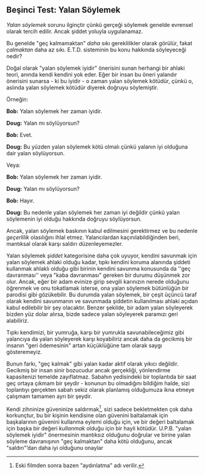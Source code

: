 ## Beşinci Test: Yalan Söylemek

*Yalan söylemek* sorunu ilginçtir çünkü gerçeği söylemek genelde evrensel olarak tercih edilir. Ancak şiddet yoluyla uygulanamaz.

Bu genelde "geç kalmamaktan" *daha* sıkı gereklilikler olarak görülür, fakat *çalmaktan* daha az sıkı. E.T.D. sisteminin bu konu hakkında söyleyeceği nedir?

Doğal olarak "yalan söylemek iyidir" önerisini sunan herhangi bir ahlaki teori, anında kendi kendini yok eder. Eğer bir insan bu öneri yalandır önerisini sunarsa - ki bu iyidir - o zaman yalan söylemek kötüdür, çünkü o, aslında yalan söylemek kötüdür diyerek doğruyu söylemiştir.

Örneğin:

**Bob:** Yalan söylemek her zaman iyidir.

**Doug:** Yalan mı söylüyorsun?

**Bob:** Evet.

**Doug:** Bu yüzden yalan söylemek kötü olmalı çünkü yalanın iyi olduğuna dair yalan söylüyorsun.

Veya:

**Bob:** Yalan söylemek her zaman iyidir.

**Doug:** Yalan mı söylüyorsun?

**Bob:** Hayır.

**Doug:** Bu nedenle yalan söylemek her zaman iyi değildir çünkü yalan söylemenin iyi olduğu hakkında doğruyu söylüyorsun.

Ancak, yalan söylemek baskının kabul edilmesini gerektirmez ve bu nedenle *geçerlilik* olasılığını ihlal etmez. Yalancılardan kaçınılabildiğinden beri, mantıksal olarak karşı saldırı düzenleyemezler.

Yalan söylemek *şiddet* kategorisine daha çok uyuyor, kendini savunmak için yalan söylemek ahlaki olduğu kadar, tıpkı kendini koruma alanında şiddeti kullanmak ahlaklı olduğu gibi birinin kendini savunma konusunda da ''geç davranması'' veya "kaba davranması" gereken bir durumu düşünmek zor olur. Ancak, eğer bir adam evinize girip sevgili karınızın nerede olduğunu öğrenmek ve onu tokatlamak isterse, ona yalan söylemek bütünlüğün bir parodisi gibi gözükebilir. Bu durumda yalan söylemek, bir çeşit üçüncü taraf olarak kendini savunmanın ve savunmada şiddetin kullanılması ahlaki açıdan kabul edilebilir bir şey olacaktır. Benzer şekilde, bir adam yalan söyleyerek bizden yüz dolar alırsa, bizde sadece yalan söyleyerek paramızı geri alabiliriz.

Tıpkı kendimizi, bir yumruğa, karşı bir yumrukla savunabileceğimiz gibi yalancıya da yalan söyleyerek karşı koyabiliriz ancak daha da gecikmiş bir insanın "geri ödemesinin" artan küçüklüğüne tam olarak saygı gösteremeyiz.

Bunun farkı, "geç kalmak" gibi yalan kadar aktif olarak yıkıcı değildir. Gecikmiş bir insan sinir bozucudur ancak gerçekliği, yönlendirme kapasitenizi temelde zayıflatmaz. Sabahın yedisindeki bir toplantıda bir saat geç ortaya çıkmam bir şeydir - konunun bu olmadığını bildiğim halde, sizi toplantıyı gerçekten sabah sekiz olarak planlamış olduğumuza ikna etmeye çalışmam tamamen ayrı bir şeydir.

Kendi zihninize güveninize saldırmak[^5], sizi sadece bekletmekten çok daha korkunçtur, bu bir kişinin kendisine olan güvenini baltalamak için başkalarının güvenini kullanma eylemi olduğu için, ve bir değeri baltalamak için başka bir değeri *kullanmak* olduğu için bir hayli kötüdür. U.P.B. "yalan söylemek iyidir" önermesinin mantıksız olduğunu doğrular ve birine yalan söyleme davranışının "geç kalmaktan" daha kötü olduğunu, ancak "saldırı"’dan daha iyi olduğunu onaylar

[^5]: Eski filmden sonra bazen "aydınlatma" adı verilir.
